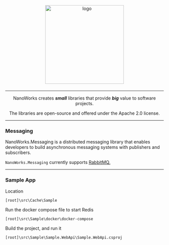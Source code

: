 <center>

<img src="https://avatars.githubusercontent.com/u/172126989?s=400&u=930ba2bd7e78a6be9c4bd504d656f29453d74a80&v=4" alt="logo" style="width: 250px; margin-bottom: 8px;" />

---

NanoWorks creates **_small_** libraries that provide **_big_** value to software projects. 

The libraries are open-source and offered under the Apache 2.0 license.

---

</center>

### Messaging

NanoWorks.Messaging is a distributed messaging library that enables developers to build asynchronous messaging systems with publishers and subscribers.

`NanoWorks.Messaging` currently supports [RabbitMQ.](https://www.rabbitmq.com/)

---

### Sample App

Location

```
[root]\src\Cache\Sample
```

Run the docker compose file to start Redis
```
[root]\src\Sample\docker\docker-compose
```

Build the project, and run it
```
[root]\src\Sample\Sample.WebApi\Sample.WebApi.csproj
```